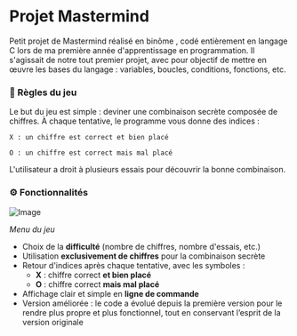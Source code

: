 # Projet Mastermind

Petit projet de Mastermind  réalisé en binôme , codé entièrement en langage C lors de ma première année d'apprentissage en programmation. Il s'agissait de notre tout premier projet, avec pour objectif de mettre en œuvre les bases du langage : variables, boucles, conditions, fonctions, etc.

### 📜 Règles du jeu

Le but du jeu est simple : deviner une combinaison secrète composée de chiffres.
À chaque tentative, le programme vous donne des indices :

    X : un chiffre est correct et bien placé

    O : un chiffre est correct mais mal placé

L'utilisateur a droit à plusieurs essais pour découvrir la bonne combinaison.


### ⚙️ Fonctionnalités


![Image](https://github.com/user-attachments/assets/0085550b-5e5a-4a82-aa35-8ed9da46f814)

*Menu du jeu*



- Choix de la **difficulté** (nombre de chiffres, nombre d'essais, etc.)
- Utilisation **exclusivement de chiffres** pour la combinaison secrète
- Retour d'indices après chaque tentative, avec les symboles :
  - **X** : chiffre correct **et bien placé**
  - **O** : chiffre correct **mais mal placé**
- Affichage clair et simple en **ligne de commande**
- Version améliorée : le code a évolué depuis la première version pour le rendre plus propre et plus fonctionnel, tout en conservant l’esprit de la version originale

